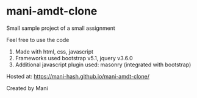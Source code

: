 # mani-amdt-clone

Small sample project of a small assignment

Feel free to use the code

1. Made with html, css, javascript
1. Frameworks used bootstrap v5.1, jquery v3.6.0
1. Additional javascript plugin used: masonry (integrated with bootstrap)

Hosted at: https://mani-hash.github.io/mani-amdt-clone/

Created by Mani
